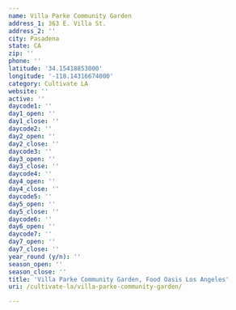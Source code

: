 ```yaml
---
name: Villa Parke Community Garden
address_1: 363 E. Villa St.
address_2: ''
city: Pasadena
state: CA
zip: ''
phone: ''
latitude: '34.15418853000'
longitude: '-118.14316674000'
category: Cultivate LA
website: ''
active: ''
daycode1: ''
day1_open: ''
day1_close: ''
daycode2: ''
day2_open: ''
day2_close: ''
daycode3: ''
day3_open: ''
day3_close: ''
daycode4: ''
day4_open: ''
day4_close: ''
daycode5: ''
day5_open: ''
day5_close: ''
daycode6: ''
day6_open: ''
daycode7: ''
day7_open: ''
day7_close: ''
year_round (y/n): ''
season_open: ''
season_close: ''
title: 'Villa Parke Community Garden, Food Oasis Los Angeles'
uri: /cultivate-la/villa-parke-community-garden/

---
```

